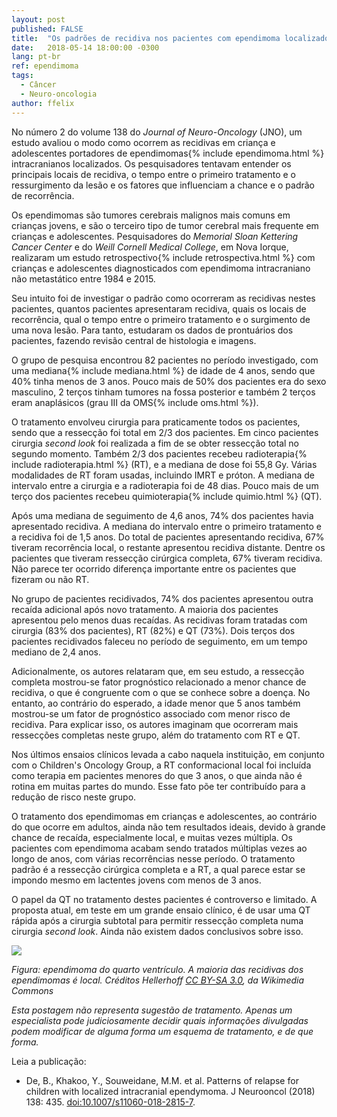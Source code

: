 ```yaml
---
layout: post
published: FALSE
title:  "Os padrões de recidiva nos pacientes com ependimoma localizado"
date:   2018-05-14 18:00:00 -0300
lang: pt-br
ref: ependimoma
tags:
  - Câncer
  - Neuro-oncologia
author: ffelix
---
```


No número 2 do volume 138 do _Journal of Neuro-Oncology_ (JNO), um estudo avaliou o modo como ocorrem as recidivas em criança e adolescentes portadores de ependimomas{% include ependimoma.html %} intracranianos localizados. Os pesquisadores tentavam entender os principais locais de recidiva, o tempo entre o primeiro tratamento e o ressurgimento da lesão e os fatores que influenciam a chance e o padrão de recorrência.
<!--more-->

Os ependimomas são tumores cerebrais malignos mais comuns em crianças jovens, e são o terceiro tipo de tumor cerebral mais frequente em crianças e adolescentes. Pesquisadores do _Memorial Sloan Kettering Cancer Center_ e do _Weill Cornell Medical College_, em Nova Iorque, realizaram um estudo retrospectivo{% include retrospectiva.html %} com crianças e adolescentes diagnosticados com ependimoma intracraniano não metastático entre 1984 e 2015.

Seu intuito foi de investigar o padrão como ocorreram as recidivas nestes pacientes, quantos pacientes apresentaram recidiva, quais os locais de recorrência, qual o tempo entre o primeiro tratamento e o surgimento de uma nova lesão. Para tanto, estudaram os dados de prontuários dos pacientes, fazendo revisão central de histologia e imagens.

O grupo de pesquisa encontrou 82 pacientes no período investigado, com uma mediana{% include mediana.html %} de idade de 4 anos, sendo que 40% tinha menos de 3 anos. Pouco mais de 50% dos pacientes era do sexo masculino, 2 terços tinham tumores na fossa posterior e também 2 terços eram anaplásicos (grau III da OMS{% include oms.html %}).

O tratamento envolveu cirurgia para praticamente todos os pacientes, sendo que a ressecção foi total em 2/3 dos pacientes. Em cinco pacientes cirurgia _second look_ foi realizada a fim de se obter ressecção total no segundo momento. Também 2/3 dos pacientes recebeu radioterapia{% include radioterapia.html %} (RT), e a mediana de dose foi 55,8 Gy. Várias modalidades de RT foram usadas, incluindo IMRT e próton. A mediana de intervalo entre a cirurgia e a radioterapia foi de 48 dias. Pouco mais de um terço dos pacientes recebeu quimioterapia{% include quimio.html %} (QT).

Após uma mediana de seguimento de 4,6 anos, 74% dos pacientes havia apresentado recidiva. A mediana do intervalo entre o primeiro tratamento e a recidiva foi de 1,5 anos. Do total de pacientes apresentando recidiva, 67% tiveram recorrência local, o restante apresentou recidiva distante. Dentre os pacientes que tiveram ressecção cirúrgica completa, 67% tiveram recidiva. Não parece ter ocorrido diferença importante entre os pacientes que fizeram ou não RT.

No grupo de pacientes recidivados, 74% dos pacientes apresentou outra recaída adicional após novo tratamento. A maioria dos pacientes apresentou pelo menos duas recaídas. As recidivas foram tratadas com cirurgia (83% dos pacientes), RT (82%) e QT (73%). Dois terços dos pacientes recidivados faleceu no período de seguimento, em um tempo mediano de 2,4 anos.

Adicionalmente, os autores relataram que, em seu estudo, a ressecção completa mostrou-se fator prognóstico relacionado a menor chance de recidiva, o que é congruente com o que se conhece sobre a doença. No entanto, ao contrário do esperado, a idade menor que 5 anos também mostrou-se um fator de prognóstico associado com menor risco de recidiva. Para explicar isso, os autores imaginam que ocorreram mais ressecções completas neste grupo, além do tratamento com RT e QT.

Nos últimos ensaios clínicos levada a cabo naquela instituição, em conjunto com o Children's Oncology Group, a RT conformacional local foi incluída como terapia em pacientes menores do que 3 anos, o que ainda não é rotina em muitas partes do mundo. Esse fato põe ter contribuído para a redução de risco neste grupo.

O tratamento dos ependimomas em crianças e adolescentes, ao contrário do que ocorre em adultos, ainda não tem resultados ideais, devido à grande chance de recaída, especialmente local, e muitas vezes múltipla. Os pacientes com ependimoma acabam sendo tratados múltiplas vezes ao longo de anos, com várias recorrências nesse período. O tratamento padrão é a ressecção cirúrgica completa e a RT, a qual parece estar se impondo mesmo em lactentes jovens com menos de 3 anos.

O papel da QT no tratamento destes pacientes é controverso e limitado. A proposta atual, em teste em um grande ensaio clínico, é de usar uma QT rápida após a cirurgia subtotal para permitir ressecção completa numa cirurgia _second look_. Ainda não existem dados conclusivos sobre isso.

![](https://upload.wikimedia.org/wikipedia/commons/f/f7/Ependymom_sag_FLAIR.jpg)

_Figura: ependimoma do quarto ventrículo. A maioria das recidivas dos ependimomas é local. Créditos Hellerhoff [CC BY-SA 3.0](https://creativecommons.org/licenses/by-sa/3.0), da Wikimedia Commons_

_Esta postagem não representa sugestão de tratamento. Apenas um especialista pode judiciosamente decidir quais informações divulgadas podem modificar de alguma forma um esquema de tratamento, e de que forma._

Leia a publicação:
- De, B., Khakoo, Y., Souweidane, M.M. et al. Patterns of relapse for children with localized intracranial ependymoma. J Neurooncol (2018) 138: 435. [doi:10.1007/s11060-018-2815-7](https://doi.org/10.1007/s11060-018-2815-7).

